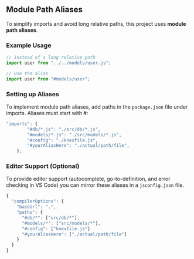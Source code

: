 ## Module Path Aliases

To simplify imports and avoid long relative paths, this project uses **module path aliases**.

### Example Usage

```js
// instead of a long relative path
import user from "../../models/user.js";

// Use the alias
import user from "#models/user";
```

### Setting up Aliases

To implement module path aliases, add paths in the `package.json` file under imports. Aliases must start with #:

```js
"imports": {
        "#db/*.js": "./src/db/*.js",
        "#models/*.js": "./src/models/*.js",
        "#config": "./knexfile.js",
        "#yourAliasHere": "./actual/path/file",
    },
```

### Editor Support (Optional)

To provide editor support (autocomplete, go-to-definition, and error checking in VS Code) you can mirror these aliases in a `jsconfig.json` file.

```js
{
  "compilerOptions": {
    "baseUrl": ".",
    "paths": {
      "#db/*": ["src/db/*"],
      "#models/*": ["src/models/*"],
      "#config": ["knexfile.js"]
      "#yourAliasHere": ["./actual/path/file"]
    }
  }
}
```
